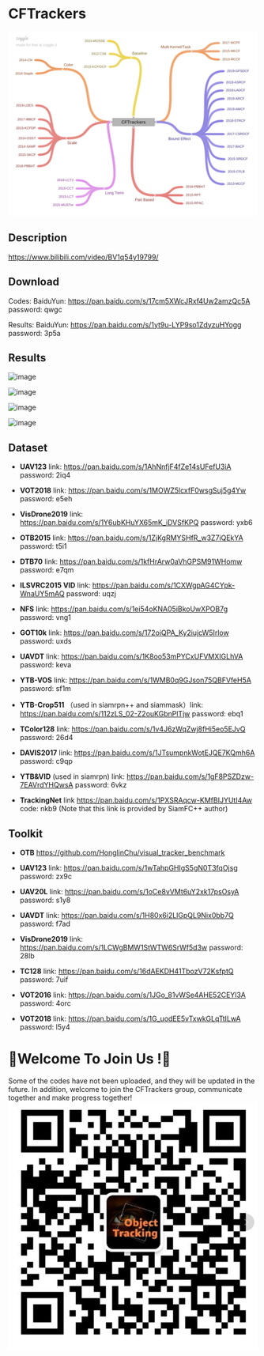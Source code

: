 # CFTrackers

![image](./image/CFTrackers.png)

## Description

https://www.bilibili.com/video/BV1q54y19799/

## Download

Codes:    BaiduYun: https://pan.baidu.com/s/17cm5XWcJRxf4Uw2amzQc5A password: qwgc

Results:   BaiduYun: https://pan.baidu.com/s/1yt9u-LYP9so1ZdyzuHYogg password: 3p5a 

## Results

![image](https://github.com/HonglinChu/CFTrackers/tree/master/image/p-2013.png)


![image](https://github.com/HonglinChu/CFTrackers/tree/master/image/s-2013.png)


![image](https://github.com/HonglinChu/CFTrackers/tree/master/image/p-2015.png)


![image](https://github.com/HonglinChu/CFTrackers/tree/master/image/s-2015.png)

## Dataset

- **UAV123** link: https://pan.baidu.com/s/1AhNnfjF4fZe14sUFefU3iA password: 2iq4

- **VOT2018** link: https://pan.baidu.com/s/1MOWZ5lcxfF0wsgSuj5g4Yw password: e5eh

- **VisDrone2019** link: https://pan.baidu.com/s/1Y6ubKHuYX65mK_iDVSfKPQ password: yxb6 

- **OTB2015** link: https://pan.baidu.com/s/1ZjKgRMYSHfR_w3Z7iQEkYA password: t5i1

- **DTB70** link: https://pan.baidu.com/s/1kfHrArw0aVhGPSM91WHomw password: e7qm

- **ILSVRC2015 VID** link: https://pan.baidu.com/s/1CXWgpAG4CYpk-WnaUY5mAQ password: uqzj 

- **NFS** link: https://pan.baidu.com/s/1ei54oKNA05iBkoUwXPOB7g password: vng1

- **GOT10k** link: https://pan.baidu.com/s/172oiQPA_Ky2iujcW5Irlow password: uxds

- **UAVDT** link: https://pan.baidu.com/s/1K8oo53mPYCxUFVMXIGLhVA password: keva

- **YTB-VOS** link: https://pan.baidu.com/s/1WMB0q9GJson75QBFVfeH5A password: sf1m 

- **YTB-Crop511** （used in siamrpn++ and siammask）link: https://pan.baidu.com/s/112zLS_02-Z2ouKGbnPlTjw password: ebq1

- **TColor128** link: https://pan.baidu.com/s/1v4J6zWqZwj8fHi5eo5EJvQ password: 26d4

- **DAVIS2017** link: https://pan.baidu.com/s/1JTsumpnkWotEJQE7KQmh6A password: c9qp

- **YTB&VID** (used in siamrpn) link: https://pan.baidu.com/s/1gF8PSZDzw-7EAVrdYHQwsA password: 6vkz

- **TrackingNet** link  https://pan.baidu.com/s/1PXSRAqcw-KMfBIJYUtI4Aw code: nkb9  (Note that this link is provided by SiamFC++ author)

## Toolkit

- **OTB** https://github.com/HonglinChu/visual_tracker_benchmark

- **UAV123** link: https://pan.baidu.com/s/1wTahpGHIgS5gN0T3fqOjsg password: zx9c

- **UAV20L** link: https://pan.baidu.com/s/1oCe8vVMt6uY2xk17psOsyA password: s1y8

- **UAVDT** link: https://pan.baidu.com/s/1H80x6i2LlGpQL9Nix0bb7Q password: f7ad

- **VisDrone2019** link: https://pan.baidu.com/s/1LCWgBMW1StWTW6SrWf5d3w password: 28lb

- **TC128** link: https://pan.baidu.com/s/16dAEKDH41TbozV72KsfptQ password: 7uif

- **VOT2016** link: https://pan.baidu.com/s/1JGo_81vWSe4AHE52CEYl3A password: 4orc

- **VOT2018** link: https://pan.baidu.com/s/1G_uodEE5vTxwkGLqTtILwA password: l5y4 


# :star2:Welcome To Join Us !:star2:

Some of the codes  have not been uploaded, and they will be updated in the future. In addition, welcome to join the CFTrackers  group, communicate together and make progress together!
![image](./image/wx.png)
